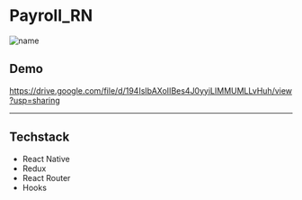 # Payroll_RN

![name](https://img.shields.io/badge/Omkar--Gujja-OG)

## Demo 

https://drive.google.com/file/d/194IsIbAXoIIBes4J0yyiLIMMUMLLvHuh/view?usp=sharing

---

## Techstack
  - React Native
  - Redux
  - React Router
  - Hooks





